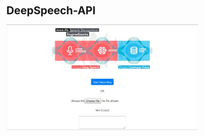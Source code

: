 # DeepSpeech-API

![alt text](https://github.com/AASHISHAG/DeepSpeech-API/blob/master/images/deepSpeech-api.jpg)
